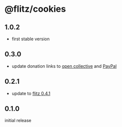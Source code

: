 # @flitz/cookies

## 1.0.2

* first stable version

## 0.3.0

* update donation links to [open collective](https://opencollective.com/flitz) and [PayPal](https://paypal.me/MarcelKloubert)

## 0.2.1

* update to [flitz 0.4.1](https://github.com/flitz-js/flitz)

## 0.1.0

initial release
